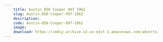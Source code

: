 ```yaml
---
    title: Austin 850 Cooper 997 1962
    slug: Austin-850-Cooper-997-1962
    description:
    code: Austin-850-Cooper-997-1962
    image:
    download: https://cmdiy-archive.s3.us-east-1.amazonaws.com/adverts/documents/Austin+850+Cooper+997+1962.pdf
---
```

<!-- Content of the page -->

##
        